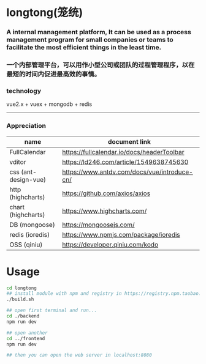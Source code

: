 # longtong(笼统)

### A internal management platform, It can be used as a process management program for small companies or teams to facilitate the most efficient things in the least time.
### 一个内部管理平台，可以用作小型公司或团队的过程管理程序，以在最短的时间内促进最高效的事情。

### technology
vue2.x + vuex + mongodb + redis

<hr/>

### Appreciation

|name|document link|
|---|---|
|FullCalendar|https://fullcalendar.io/docs/headerToolbar|
|vditor|https://ld246.com/article/1549638745630|
|css (ant-design-vue)|https://www.antdv.com/docs/vue/introduce-cn/|
|http (highcharts)|https://github.com/axios/axios|
|chart (highcharts)|https://www.highcharts.com/|
|DB (mongoose)|https://mongoosejs.com/|
|redis (ioredis)|https://www.npmjs.com/package/ioredis|
|OSS (qiniu)|https://developer.qiniu.com/kodo|


# Usage

```bash
cd longtong
## install module with npm and registry in https://registry.npm.taobao.org
./build.sh

## open first terminal and run...
cd ./backend
npm run dev

## open another
cd ../frontend
npm run dev

## then you can open the web server in localhost:8080
```

